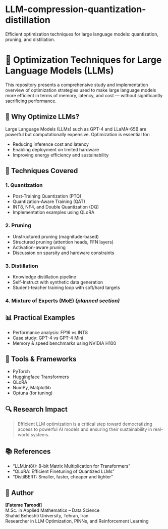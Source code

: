 # LLM-compression-quantization-distillation
Efficient optimization techniques for large language models: quantization, pruning, and distillation.
# 🚀 Optimization Techniques for Large Language Models (LLMs)

This repository presents a comprehensive study and implementation overview of optimization strategies used to make large language models more efficient in terms of memory, latency, and cost — without significantly sacrificing performance.

## 🧠 Why Optimize LLMs?

Large Language Models (LLMs) such as GPT-4 and LLaMA-65B are powerful but computationally expensive. Optimization is essential for:
- Reducing inference cost and latency
- Enabling deployment on limited hardware
- Improving energy efficiency and sustainability

## 🔧 Techniques Covered

### 1. Quantization
- Post-Training Quantization (PTQ)
- Quantization-Aware Training (QAT)
- INT8, NF4, and Double Quantization (DQ)
- Implementation examples using QLoRA

### 2. Pruning
- Unstructured pruning (magnitude-based)
- Structured pruning (attention heads, FFN layers)
- Activation-aware pruning
- Discussion on sparsity and hardware constraints

### 3. Distillation
- Knowledge distillation pipeline
- Self-Instruct with synthetic data generation
- Student-teacher training loop with soft/hard targets

### 4. Mixture of Experts (MoE) *(planned section)*

## 📊 Practical Examples

- Performance analysis: FP16 vs INT8
- Case study: GPT-4 vs GPT-4 Mini
- Memory & speed benchmarks using NVIDIA H100

## 🧪 Tools & Frameworks

- PyTorch
- Huggingface Transformers
- QLoRA
- NumPy, Matplotlib
- Optuna (for tuning)

## 🔍 Research Impact

> Efficient LLM optimization is a critical step toward democratizing access to powerful AI models and ensuring their sustainability in real-world systems.

## 📚 References

- “LLM.int8(): 8-bit Matrix Multiplication for Transformers”
- “QLoRA: Efficient Finetuning of Quantized LLMs”
- “DistilBERT: Smaller, faster, cheaper and lighter”

## 👤 Author

**[Fateme Taroodi]**  
M.Sc. in Applied Mathematics – Data Science  
Shahid Beheshti University, Tehran, Iran  
Researcher in LLM Optimization, PINNs, and Reinforcement Learning  
